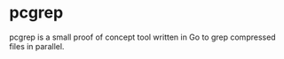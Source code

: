 # pcgrep 

pcgrep is a small proof of concept tool written in Go to grep compressed files in parallel.